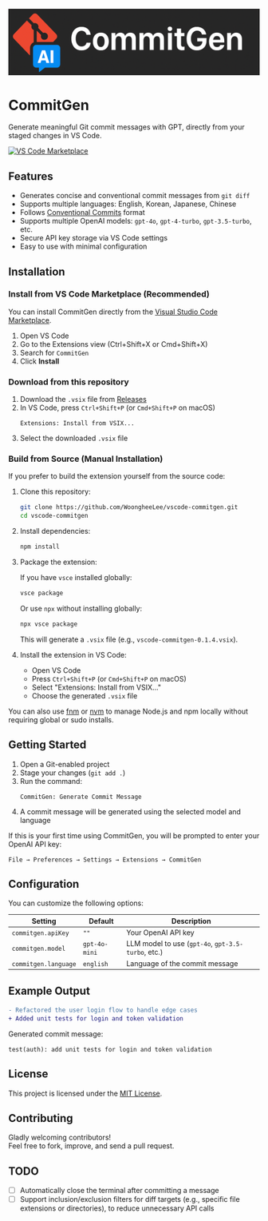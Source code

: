 ![logo](logo.png)

# CommitGen

Generate meaningful Git commit messages with GPT, directly from your staged changes in VS Code.

[![VS Code Marketplace](https://img.shields.io/visual-studio-marketplace/v/woongheelee.vscode-commitgen?label=VS%20Code%20Marketplace)](https://marketplace.visualstudio.com/items?itemName=woongheelee.vscode-commitgen)

## Features

- Generates concise and conventional commit messages from `git diff`
- Supports multiple languages: English, Korean, Japanese, Chinese
- Follows [Conventional Commits](https://www.conventionalcommits.org/en/v1.0.0/) format
- Supports multiple OpenAI models: `gpt-4o`, `gpt-4-turbo`, `gpt-3.5-turbo`, etc.
- Secure API key storage via VS Code settings
- Easy to use with minimal configuration

## Installation

### Install from VS Code Marketplace (Recommended)

You can install CommitGen directly from the [Visual Studio Code Marketplace](https://marketplace.visualstudio.com/items?itemName=woongheelee.vscode-commitgen).

1. Open VS Code
2. Go to the Extensions view (Ctrl+Shift+X or Cmd+Shift+X)
3. Search for `CommitGen`
4. Click **Install**

### Download from this repository

1. Download the `.vsix` file from [Releases](https://github.com/WoongheeLee/vscode-commitgen/releases)
2. In VS Code, press `Ctrl+Shift+P` (or `Cmd+Shift+P` on macOS)
   ```
   Extensions: Install from VSIX...
   ```
3. Select the downloaded `.vsix` file

### Build from Source (Manual Installation)

If you prefer to build the extension yourself from the source code:

1. Clone this repository:

   ```bash
   git clone https://github.com/WoongheeLee/vscode-commitgen.git
   cd vscode-commitgen
   ```

2. Install dependencies:

   ```bash
   npm install
   ```

3. Package the extension:

   If you have `vsce` installed globally:

   ```bash
   vsce package
   ```

   Or use `npx` without installing globally:

   ```bash
   npx vsce package
   ```

   This will generate a `.vsix` file (e.g., `vscode-commitgen-0.1.4.vsix`).

4. Install the extension in VS Code:

   - Open VS Code
   - Press `Ctrl+Shift+P` (or `Cmd+Shift+P` on macOS)
   - Select "Extensions: Install from VSIX..."
   - Choose the generated `.vsix` file

You can also use [fnm](https://github.com/Schniz/fnm) or [nvm](https://github.com/nvm-sh/nvm) to manage Node.js and npm locally without requiring global or sudo installs.

## Getting Started

1. Open a Git-enabled project
2. Stage your changes (`git add .`)
3. Run the command:
   ```
   CommitGen: Generate Commit Message
   ```
4. A commit message will be generated using the selected model and language

If this is your first time using CommitGen, you will be prompted to enter your OpenAI API key:

```
File → Preferences → Settings → Extensions → CommitGen
```

## Configuration

You can customize the following options:

| Setting              | Default        | Description                                       |
|----------------------|----------------|---------------------------------------------------|
| `commitgen.apiKey`   | `""`           | Your OpenAI API key                               |
| `commitgen.model`    | `gpt-4o-mini`  | LLM model to use (`gpt-4o`, `gpt-3.5-turbo`, etc.)|
| `commitgen.language` | `english`      | Language of the commit message                    |

## Example Output

```diff
- Refactored the user login flow to handle edge cases
+ Added unit tests for login and token validation
```

Generated commit message:

```
test(auth): add unit tests for login and token validation
```

## License

This project is licensed under the [MIT License](LICENSE).

## Contributing

Gladly welcoming contributors!  
Feel free to fork, improve, and send a pull request.

## TODO

- [ ] Automatically close the terminal after committing a message
- [ ] Support inclusion/exclusion filters for diff targets (e.g., specific file extensions or directories), to reduce unnecessary API calls
